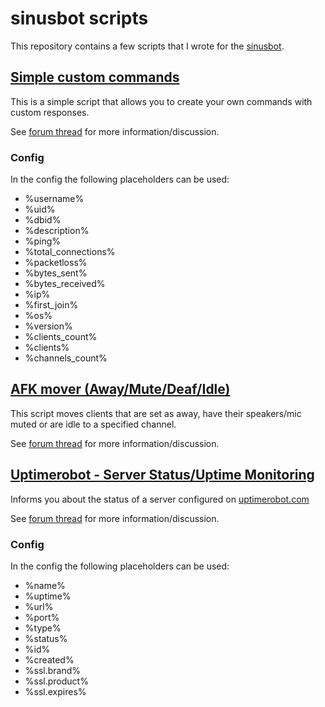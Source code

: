 # sinusbot scripts

This repository contains a few scripts that I wrote for the [sinusbot](https://sinusbot.com).

## [Simple custom commands](custom_commands.js)

This is a simple script that allows you to create your own commands with custom responses.

See [forum thread](https://forum.sinusbot.com/resources/custom-commands.226/) for more information/discussion.

### Config

In the config the following placeholders can be used:

- %username%
- %uid%
- %dbid%
- %description%
- %ping%
- %total_connections%
- %packetloss%
- %bytes_sent%
- %bytes_received%
- %ip%
- %first_join%
- %os%
- %version%
- %clients_count%
- %clients%
- %channels_count%

## [AFK mover (Away/Mute/Deaf/Idle)](away_mover.js)

This script moves clients that are set as away, have their speakers/mic muted or are idle to a specified channel.

See [forum thread](https://forum.sinusbot.com/resources/away-mover.179/) for more information/discussion.


## [Uptimerobot - Server Status/Uptime Monitoring](uptimerobot.js)

Informs you about the status of a server configured on [uptimerobot.com](https://uptimerobot.com)

See [forum thread](https://forum.sinusbot.com/resources/uptimerobot.127/) for more information/discussion.

### Config

In the config the following placeholders can be used:

- %name%
- %uptime%
- %url%
- %port%
- %type%
- %status%
- %id%
- %created%
- %ssl.brand%
- %ssl.product%
- %ssl.expires%